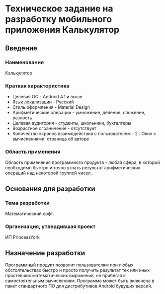 # Техническое задание на разработку мобильного приложения Калькулятор

## Введение

### Наименование
Калькулятор

### Краткая характеристика
* Целевая ОС - Android 4.1 и выше
* Язык локализации - Русский
* Стиль оформления - Material Design
* Арифметические операции - умножение, деление, сложение, разность
* Целевая аудитория - студенты, школьники, бухгалтеры
* Возрастное ограничение - отсутствует
* Количество экранов взаимодействия с пользователем - 2 : Окно с вычислениями, страница об авторе

### Область применения
Область применения программного продукта - любая сфера, в которой необходимо быстро и точно узнать результат
арифметических операций над некоторой группой чисел.


## Основания для разработки

### Тема разработки
Математический софт.

### Организация, утвердившая проект
ИП PrincessYork


## Назначение разработки
Программный продукт позволит пользователям при любых обстоятельствах быстро и просто получить результат тех или иных
простейших математических выражений, не прибегая к самостоятельным вычислениям. Программа может быть включена в пакет
стандартного ПО для дистрибутивов Android будущих версий.
